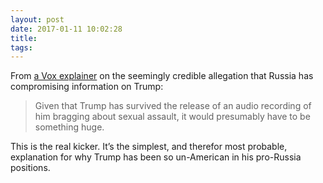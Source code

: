 ```yaml
---
layout: post
date: 2017-01-11 10:02:28
title: 
tags:
---
```


From [a Vox explainer](http://www.vox.com/policy-and-politics/2017/1/11/14233898/cnn-bombshell-report-russia-blackmail-trump-explained-videotape-sex-money) on the seemingly credible allegation that Russia has compromising information on Trump:

> Given that Trump has survived the release of an audio recording of him bragging about sexual assault, it would presumably have to be something huge.

This is the real kicker. It’s the simplest, and therefor most probable, explanation for why Trump has been so un-American in his pro-Russia positions.